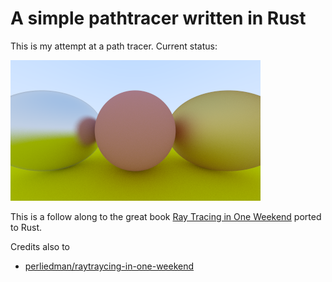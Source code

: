 # A simple pathtracer written in Rust

This is my attempt at a path tracer. Current status:

![Cool ray traced picture](https://raw.githubusercontent.com/ArcticXWolf/rust-pathtracer/master/status.png)

This is a follow along to the great book [Ray Tracing in One Weekend](https://raytracing.github.io/books/RayTracingInOneWeekend.html) ported to Rust.

Credits also to
* [perliedman/raytraycing-in-one-weekend](https://github.com/perliedman/raytracing-in-one-weekend)